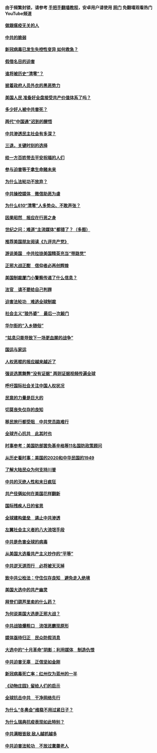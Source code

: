 #### 由于频繁封锁，请参考 [手把手翻墙教程](https://github.com/gfw-breaker/guides/wiki/)，安卓用户请使用 [网门](https://github.com/gfw-breaker/nogfw/blob/master/dl.md?t=01070800) 免翻墙观看热门YouTube频道 

#### [做跟瘟疫无关的人](../pages/251/418171.md?t=01070800) 

#### [中共的脆弱](../pages/251/418196.md?t=01070800) 

#### [新冠病毒已发生失控性变异 如何救急？](../pages/251/418032.md?t=01070800) 

#### [假借名目的迫害](../pages/251/418055.md?t=01070800) 

#### [谁将被历史“清零”？](../pages/251/417485.md?t=01070800) 

#### [披着政府人员外衣的黑恶势力](../pages/251/417442.md?t=01070800) 

#### [美国人民 准备好全盘接受共产价值体系了吗？](../pages/251/417491.md?t=01070800) 

#### [多少好人被中共害死？](../pages/251/417144.md?t=01070800) 

#### [两代“中国通”迟到的醒悟](../pages/251/417064.md?t=01070800) 

#### [中共渗透民主社会有多深？](../pages/251/417063.md?t=01070800) 

#### [三退，关键时刻的选择](../pages/251/416969.md?t=01070800) 

#### [给一方百姓带去平安祝福的人们](../pages/251/416941.md?t=01070800) 

#### [参与迫害等于拿生命赌未来](../pages/251/416856.md?t=01070800) 

#### [为什么法轮功不放弃？](../pages/251/416864.md?t=01070800) 

#### [中共操控媒体　微信助恶为虐](../pages/251/416724.md?t=01070800) 

#### [为什么610“清零”人多势众、不敢声张？](../pages/251/416632.md?t=01070800) 

#### [因果昭然　报应在行恶之身](../pages/251/416582.md?t=01070800) 

#### [世纪之问：难道“主流媒体”都错了？（多图）](../pages/251/416571.md?t=01070800) 

#### [推荐美国朋友阅读《九评共产党》](../pages/251/416510.md?t=01070800) 

#### [游说美国　中共拉拢美国精英充当“带路党”](../pages/251/416529.md?t=01070800) 

#### [正邪大战正酣　信仰者必再创辉煌](../pages/251/416433.md?t=01070800) 

#### [美国制裁厦门小警察传递了什么信息？](../pages/251/416432.md?t=01070800) 

#### [法官　请不要给自己判罪](../pages/251/416379.md?t=01070800) 

#### [迫害法轮功　难逃全球制裁](../pages/251/416380.md?t=01070800) 

#### [社会主义“狼外婆”　最后一次敲门](../pages/251/416394.md?t=01070800) 

#### [华尔街的“入乡随俗”](../pages/251/416395.md?t=01070800) 

#### [“姑息只能导致下一场更血腥的战争”](../pages/251/416223.md?t=01070800) 

#### [国运与家运](../pages/251/416224.md?t=01070800) 

#### [人权恶棍的报应越来越近了](../pages/251/416276.md?t=01070800) 

#### [强说选票舞弊“没有证据” 两则证据视频传遍全球](../pages/251/416227.md?t=01070800) 

#### [呼吁国际社会关注中国人权状况](../pages/251/416135.md?t=01070800) 

#### [民意的力量是巨大的](../pages/251/416222.md?t=01070800) 

#### [切莫丧失仅存的良知](../pages/251/416134.md?t=01070800) 

#### [移民旅行都受阻　中共党员路难行](../pages/251/416033.md?t=01070800) 

#### [全球齐心抗共　此其时也](../pages/251/415989.md?t=01070800) 

#### [时事参考：美国防部罢免基辛格等11名国防政策顾问](../pages/251/415970.md?t=01070800) 

#### [从历史看时事：美国的2020和中华民国的1949](../pages/251/415949.md?t=01070800) 

#### [了解大陆民众为何支持川普](../pages/251/415950.md?t=01070800) 

#### [中共的灭绝人性和末日疯狂](../pages/251/415944.md?t=01070800) 

#### [共产伎俩如何在美国花样翻新](../pages/251/415908.md?t=01070800) 

#### [国际残疾人日的省思](../pages/251/415849.md?t=01070800) 

#### [全球建构堡垒　遏止中共渗透](../pages/251/415850.md?t=01070800) 

#### [左翼社会主义者的八大流氓手段](../pages/251/415802.md?t=01070800) 

#### [中共是危害全球的病毒](../pages/251/415569.md?t=01070800) 

#### [从美国大选看共产主义炒作的“平等”](../pages/251/415654.md?t=01070800) 

#### [中共逆天道而行　必将被天灭掉](../pages/251/415626.md?t=01070800) 

#### [致中共公检法：守住仅存良知　避免走入绝境](../pages/251/415627.md?t=01070800) 

#### [美国大选中的共产幽灵](../pages/251/415618.md?t=01070800) 

#### [拜登们葫芦里卖的什么药？](../pages/251/415531.md?t=01070800) 

#### [为何说美国大选是正邪大战？](../pages/251/415530.md?t=01070800) 

#### [中共战狼爆粗口　流氓恶霸现原形](../pages/251/415426.md?t=01070800) 

#### [媒体亟待归正　民众防假消息](../pages/251/415402.md?t=01070800) 

#### [大选中的“十月革命”阴影：利用媒体　制造仇恨](../pages/251/415334.md?t=01070800) 

#### [中共迫害无辜　正信坚如金刚](../pages/251/415307.md?t=01070800) 

#### [新冠病毒死亡率：红州仅为蓝州的一半](../pages/251/415164.md?t=01070800) 

#### [《动物庄园》留给人们的启示](../pages/251/415178.md?t=01070800) 

#### [全球抗击中共　干净网络先行](../pages/251/415096.md?t=01070800) 

#### [为什么“冬奥会”维稳不用过紧日子？](../pages/251/414949.md?t=01070800) 

#### [为什么瑞典抗疫表现如此特别？](../pages/251/414950.md?t=01070800) 

#### [中共满眼皆敌 敌人越抓越多](../pages/251/415053.md?t=01070800) 

#### [中共迫害法轮功　不放过耄耋老人](../pages/251/414994.md?t=01070800) 

